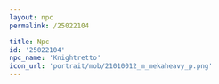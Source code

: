 ```yaml
---
layout: npc
permalink: /25022104

title: Npc
id: '25022104'
npc_name: 'Knightretto'
icon_url: 'portrait/mob/21010012_m_mekaheavy_p.png'
---
```


